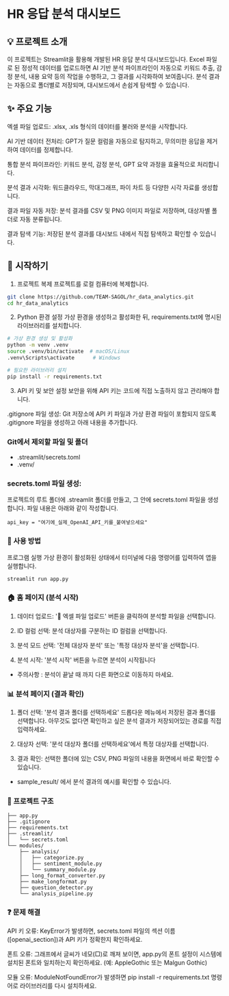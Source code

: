 HR 응답 분석 대시보드
======================

## 💡 프로젝트 소개
이 프로젝트는 Streamlit을 활용해 개발된 HR 응답 분석 대시보드입니다. Excel 파일로 된 정성적 데이터를 업로드하면 AI 기반 분석 파이프라인이 자동으로 키워드 추출, 감정 분석, 내용 요약 등의 작업을 수행하고, 그 결과를 시각화하여 보여줍니다. 분석 결과는 자동으로 폴더별로 저장되며, 대시보드에서 손쉽게 탐색할 수 있습니다.


## ✨ 주요 기능
엑셀 파일 업로드: .xlsx, .xls 형식의 데이터를 불러와 분석을 시작합니다.

AI 기반 데이터 전처리: GPT가 질문 컬럼을 자동으로 탐지하고, 무의미한 응답을 제거하여 데이터를 정제합니다.

통합 분석 파이프라인: 키워드 분석, 감정 분석, GPT 요약 과정을 효율적으로 처리합니다.

분석 결과 시각화: 워드클라우드, 막대그래프, 파이 차트 등 다양한 시각 자료를 생성합니다.

결과 파일 자동 저장: 분석 결과를 CSV 및 PNG 이미지 파일로 저장하며, 대상자별 폴더로 자동 분류됩니다.

결과 탐색 기능: 저장된 분석 결과를 대시보드 내에서 직접 탐색하고 확인할 수 있습니다.

## 🚀 시작하기
1. 프로젝트 복제
프로젝트를 로컬 컴퓨터에 복제합니다.

```Bash
git clone https://github.com/TEAM-SAGOL/hr_data_analytics.git
cd hr_data_analytics
```

2. Python 환경 설정
가상 환경을 생성하고 활성화한 뒤, requirements.txt에 명시된 라이브러리를 설치합니다.

```Bash
# 가상 환경 생성 및 활성화
python -m venv .venv
source .venv/bin/activate  # macOS/Linux
.venv\Scripts\activate      # Windows

# 필요한 라이브러리 설치
pip install -r requirements.txt
```
3. API 키 및 보안 설정
보안을 위해 API 키는 코드에 직접 노출하지 않고 관리해야 합니다.

.gitignore 파일 생성:
Git 저장소에 API 키 파일과 가상 환경 파일이 포함되지 않도록 .gitignore 파일을 생성하고 아래 내용을 추가합니다.

### Git에서 제외할 파일 및 폴더
- .streamlit/secrets.toml
- .venv/

### secrets.toml 파일 생성:
프로젝트의 루트 폴더에 .streamlit 폴더를 만들고, 그 안에 secrets.toml 파일을 생성합니다. 파일 내용은 아래와 같이 작성합니다.

```[openai_section]
api_key = "여기에_실제_OpenAI_API_키를_붙여넣으세요"
```

### 📝 사용 방법
프로그램 실행
가상 환경이 활성화된 상태에서 터미널에 다음 명령어를 입력하여 앱을 실행합니다.

```Bash
streamlit run app.py
```

### 🏠 홈 페이지 (분석 시작)

1. 데이터 업로드: '📂 엑셀 파일 업로드' 버튼을 클릭하여 분석할 파일을 선택합니다.

2. ID 컬럼 선택: 분석 대상자를 구분하는 ID 컬럼을 선택합니다.

3. 분석 모드 선택: '전체 대상자 분석' 또는 '특정 대상자 분석'을 선택합니다.

4. 분석 시작: '분석 시작' 버튼을 누르면 분석이 시작됩니다 
- 주의사항 : 분석이 끝날 때 까지 다른 화면으로 이동하지 마세요.

### 📊 분석 페이지 (결과 확인)

1. 폴더 선택: '분석 결과 폴더를 선택하세요' 드롭다운 메뉴에서 저장된 결과 폴더를 선택합니다. 아무것도 없다면 확인하고 싶은 분석 결과가 저장되어있는 경로를 직접 입력하세요.

2. 대상자 선택: '분석 대상자 폴더를 선택하세요'에서 특정 대상자를 선택합니다.

3. 결과 확인: 선택한 폴더에 있는 CSV, PNG 파일의 내용을 화면에서 바로 확인할 수 있습니다.

- sample_result/ 에서 분석 결과의 예시를 확인할 수 있습니다.

### 📂 프로젝트 구조
```hr_data_analytics/
├── app.py
├── .gitignore
├── requirements.txt
├── .streamlit/
│   └── secrets.toml
└── modules/
    ├── analysis/
    │   ├── categorize.py
    │   ├── sentiment_module.py
    │   └── summary_module.py
    ├── long_format_converter.py
    ├── make_longformat.py
    ├── question_detector.py
    └── analysis_pipeline.py
```

### ❓ 문제 해결
API 키 오류: KeyError가 발생하면, secrets.toml 파일의 섹션 이름([openai_section])과 API 키가 정확한지 확인하세요.

폰트 오류: 그래프에서 글씨가 네모(□)로 깨져 보이면, app.py의 폰트 설정이 시스템에 설치된 폰트와 일치하는지 확인하세요. (예: AppleGothic 또는 Malgun Gothic)

모듈 오류: ModuleNotFoundError가 발생하면 pip install -r requirements.txt 명령어로 라이브러리를 다시 설치하세요.